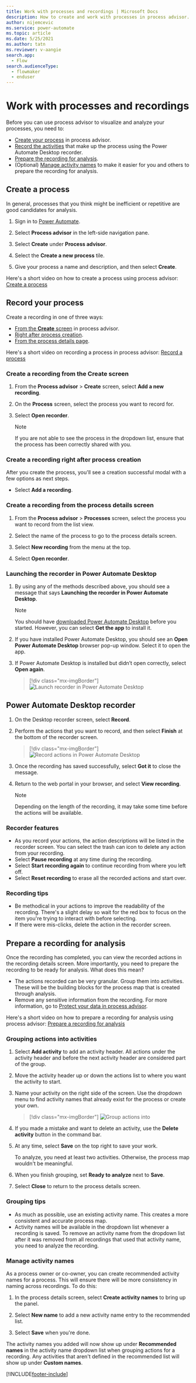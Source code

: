 ```yaml
---
title: Work with processes and recordings | Microsoft Docs
description: How to create and work with processes in process advisor.
author: nijemcevic 
ms.service: power-automate
ms.topic: article
ms.date: 5/25/2021
ms.author: tatn
ms.reviewer: v-aangie
search.app: 
  - Flow
search.audienceType: 
  - flowmaker
  - enduser
---
```


# Work with processes and recordings

Before you can use process advisor to visualize and analyze your processes, you need to:

- [Create your process](#create-a-process) in process advisor.
- [Record the activities](#record-your-process) that make up the process using the Power Automate Desktop recorder.
- [Prepare the recording for analysis](#prepare-a-recording-for-analysis).
- (Optional) [Manage activity names](#manage-activity-names) to make it easier for you and others to prepare the recording for analysis.

## Create a process

In general, processes that you think might be inefficient or repetitive are good candidates for analysis.

1. Sign in to [Power Automate](https://powerautomate.microsoft.com/).

1. Select **Process advisor** in the left-side navigation pane.

1. Select **Create** under **Process advisor**.

1. Select the **Create a new process** tile.

1. Give your process a name and description, and then select **Create**.

Here's a short video on how to create a process using process advisor: [Create a process](https://go.microsoft.com/fwlink/?linkid=2147540)

## Record your process

Create a recording in one of three ways:

- [From the **Create** screen](#create-a-recording-from-the-create-screen) in process advisor.
- [Right after process creation](#create-a-recording-right-after-process-creation).
- [From the process details page](#create-a-recording-from-the-process-details-screen).

Here's a short video on recording a process in process advisor: [Record a process](https://go.microsoft.com/fwlink/?linkid=2147725)

### Create a recording from the **Create** screen

1. From the **Process advisor** > **Create** screen, select **Add a new recording**.

1. On the **Process** screen, select the process you want to record for.

1. Select **Open recorder**.

    >[!NOTE]
    >If you are not able to see the process in the dropdown list, ensure that the process has been correctly shared with you.

### Create a recording right after process creation

After you create the process, you'll see a creation successful modal with a few options as next steps.

- Select **Add a recording**.

### Create a recording from the process details screen

1. From the **Process advisor** > **Processes** screen, select the process you want to record from the list view.

1. Select the name of the process to go to the process details screen.

1. Select **New recording** from the menu at the top.

1. Select **Open recorder**.

### Launching the recorder in Power Automate Desktop

1. By using any of the methods described above, you should see a message that says **Launching the recorder in Power Automate Desktop**.

    > [!NOTE]
    > You should have [downloaded Power Automate Desktop](https://go.microsoft.com/fwlink/?linkid=2102613) before you started. However, you can select **Get the app** to install it.

1. If you have installed Power Automate Desktop, you should see an **Open Power Automate Desktop** browser pop-up window. Select it to open the app.

1. If Power Automate Desktop is installed but didn’t open correctly, select **Open again**.

   > [!div class="mx-imgBorder"]
   > ![Launch recorder in Power Automate Desktop](./media/launch-recorder.png)

## Power Automate Desktop recorder

1. On the Desktop recorder screen, select **Record**.

1. Perform the actions that you want to record, and then select **Finish** at the bottom of the recorder screen.

   > [!div class="mx-imgBorder"]
   > ![Record actions in Power Automate Desktop](./media/desktop-recorder.png)

1. Once the recording has saved successfully, select **Got it** to close the message.

1. Return to the web portal in your browser, and select **View recording**.
   
   > [!NOTE]
   > Depending on the length of the recording, it may take some time before the actions will be available.

### Recorder features

- As you record your actions, the action descriptions will be listed in the recorder screen. You can select the trash can icon to delete any action from your recording.
- Select **Pause recording** at any time during the recording.
- Select **Start recording again** to continue recording from where you left off.
- Select **Reset recording** to erase all the recorded actions and start over.

### Recording tips

- Be methodical in your actions to improve the readability of the recording. There's a slight delay so wait for the red box to focus on the item you're trying to interact with before selecting.
- If there were mis-clicks, delete the action in the recorder screen.

## Prepare a recording for analysis

Once the recording has completed, you can view the recorded actions in the recording details screen. More importantly, you need to prepare the recording to be ready for analysis. What does this mean?

- The actions recorded can be very granular. Group them into activities. These will be the building blocks for the process map that is created through analysis.
- Remove any sensitive information from the recording. For more information, go to [Protect your data in process advisor](process-advisor-protect.md).

Here's a short video on how to prepare a recording for analysis using process advisor: [Prepare a recording for analysis](https://go.microsoft.com/fwlink/?linkid=2147425)

### Grouping actions into activities

1. Select **Add activity** to add an activity header. All actions under the activity header and before the next activity header are considered part of the group.

1. Move the activity header up or down the actions list to where you want the activity to start.

1. Name your activity on the right side of the screen. Use the dropdown menu to find activity names that already exist for the process or create your own.

   > [!div class="mx-imgBorder"]
   > ![Group actions into](./media/group-actions.png)
 
1. If you made a mistake and want to delete an activity, use the **Delete activity** button in the command bar.

1. At any time, select **Save** on the top right to save your work.

   To analyze, you need at least two activities. Otherwise, the process map wouldn't be meaningful.

1. When you finish grouping, set **Ready to analyze**  next to **Save**.

1. Select **Close** to return to the process details screen.

### Grouping tips

- As much as possible, use an existing activity name. This creates a more consistent and accurate process map.
- Activity names will be available in the dropdown list whenever a recording is saved. To remove an activity name from the dropdown list after it was removed from all recordings that used that activity name, you need to analyze the recording.

### Manage activity names

As a process owner or co-owner, you can create recommended activity names for a process. This will ensure there will be more consistency in naming across recordings. To do this:

1. In the process details screen, select **Create activity names** to bring up the panel.

1. Select **New name** to add a new activity name entry to the recommended list.

1. Select **Save** when you're done.

The activity names you added will now show up under **Recommended names** in the activity name dropdown list when grouping actions for a recording. Any activities that aren't defined in the recommended list will show up under **Custom names**.

[!INCLUDE[footer-include](includes/footer-banner.md)]
